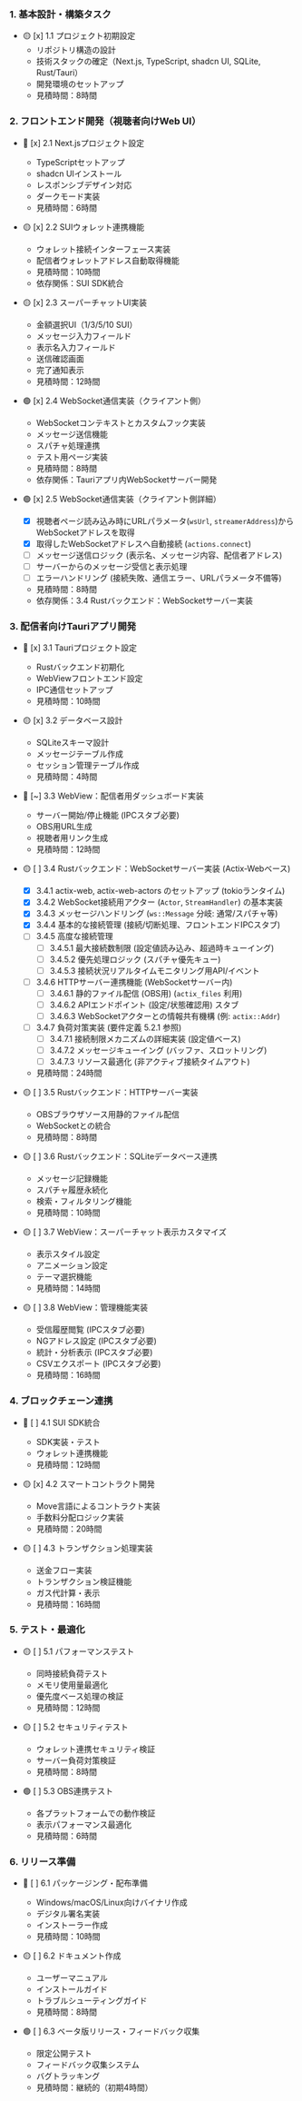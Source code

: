 ### 1. 基本設計・構築タスク

- 🟡 [x] 1.1 プロジェクト初期設定
  - リポジトリ構造の設計
  - 技術スタックの確定（Next.js, TypeScript, shadcn UI, SQLite, Rust/Tauri）
  - 開発環境のセットアップ
  - 見積時間：8時間

### 2. フロントエンド開発（視聴者向けWeb UI）

- 🔴 [x] 2.1 Next.jsプロジェクト設定
  - TypeScriptセットアップ
  - shadcn UIインストール
  - レスポンシブデザイン対応
  - ダークモード実装
  - 見積時間：6時間

- 🟡 [x] 2.2 SUIウォレット連携機能
  - ウォレット接続インターフェース実装
  - 配信者ウォレットアドレス自動取得機能
  - 見積時間：10時間
  - 依存関係：SUI SDK統合

- 🟡 [x] 2.3 スーパーチャットUI実装
  - 金額選択UI（1/3/5/10 SUI）
  - メッセージ入力フィールド
  - 表示名入力フィールド
  - 送信確認画面
  - 完了通知表示
  - 見積時間：12時間

- 🟢 [x] 2.4 WebSocket通信実装（クライアント側）
  - WebSocketコンテキストとカスタムフック実装
  - メッセージ送信機能
  - スパチャ処理連携
  - テスト用ページ実装
  - 見積時間：8時間
  - 依存関係：Tauriアプリ内WebSocketサーバー開発

- 🟢 [x] 2.5 WebSocket通信実装（クライアント側詳細）
  - [x] 視聴者ページ読み込み時にURLパラメータ(`wsUrl`, `streamerAddress`)からWebSocketアドレスを取得
  - [x] 取得したWebSocketアドレスへ自動接続 (`actions.connect`)
  - [ ] メッセージ送信ロジック (表示名、メッセージ内容、配信者アドレス)
  - [ ] サーバーからのメッセージ受信と表示処理
  - [ ] エラーハンドリング (接続失敗、通信エラー、URLパラメータ不備等)
  - 見積時間：8時間
  - 依存関係：3.4 Rustバックエンド：WebSocketサーバー実装

### 3. 配信者向けTauriアプリ開発

- 🔴 [x] 3.1 Tauriプロジェクト設定
  - Rustバックエンド初期化
  - WebViewフロントエンド設定
  - IPC通信セットアップ
  - 見積時間：10時間

- 🟡 [x] 3.2 データベース設計
  - SQLiteスキーマ設計
  - メッセージテーブル作成
  - セッション管理テーブル作成
  - 見積時間：4時間

- 🔴 [~] 3.3 WebView：配信者用ダッシュボード実装
  - サーバー開始/停止機能 (IPCスタブ必要)
  - OBS用URL生成
  - 視聴者用リンク生成
  - 見積時間：12時間

- 🟡 [ ] 3.4 Rustバックエンド：WebSocketサーバー実装 (Actix-Webベース)
  - [x] 3.4.1 actix-web, actix-web-actors のセットアップ (tokioランタイム)
  - [x] 3.4.2 WebSocket接続用アクター (`Actor`, `StreamHandler`) の基本実装
  - [x] 3.4.3 メッセージハンドリング (`ws::Message` 分岐: 通常/スパチャ等)
  - [x] 3.4.4 基本的な接続管理 (接続/切断処理、フロントエンドIPCスタブ)
  - [ ] 3.4.5 高度な接続管理
    - [ ] 3.4.5.1 最大接続数制限 (設定値読み込み、超過時キューイング)
    - [ ] 3.4.5.2 優先処理ロジック (スパチャ優先キュー)
    - [ ] 3.4.5.3 接続状況リアルタイムモニタリング用API/イベント
  - [ ] 3.4.6 HTTPサーバー連携機能 (WebSocketサーバー内)
    - [ ] 3.4.6.1 静的ファイル配信 (OBS用) (`actix_files` 利用)
    - [ ] 3.4.6.2 APIエンドポイント (設定/状態確認用) スタブ
    - [ ] 3.4.6.3 WebSocketアクターとの情報共有機構 (例: `actix::Addr`)
  - [ ] 3.4.7 負荷対策実装 (要件定義 5.2.1 参照)
    - [ ] 3.4.7.1 接続制限メカニズムの詳細実装 (設定値ベース)
    - [ ] 3.4.7.2 メッセージキューイング (バッファ、スロットリング)
    - [ ] 3.4.7.3 リソース最適化 (非アクティブ接続タイムアウト)
  - 見積時間：24時間

- 🟡 [ ] 3.5 Rustバックエンド：HTTPサーバー実装
  - OBSブラウザソース用静的ファイル配信
  - WebSocketとの統合
  - 見積時間：8時間

- 🟡 [ ] 3.6 Rustバックエンド：SQLiteデータベース連携
  - メッセージ記録機能
  - スパチャ履歴永続化
  - 検索・フィルタリング機能
  - 見積時間：10時間

- 🟡 [ ] 3.7 WebView：スーパーチャット表示カスタマイズ
  - 表示スタイル設定
  - アニメーション設定
  - テーマ選択機能
  - 見積時間：14時間

- 🟡 [ ] 3.8 WebView：管理機能実装
  - 受信履歴閲覧 (IPCスタブ必要)
  - NGアドレス設定 (IPCスタブ必要)
  - 統計・分析表示 (IPCスタブ必要)
  - CSVエクスポート (IPCスタブ必要)
  - 見積時間：16時間

### 4. ブロックチェーン連携

- 🔴 [ ] 4.1 SUI SDK統合
  - SDK実装・テスト
  - ウォレット連携機能
  - 見積時間：12時間

- 🟡 [x] 4.2 スマートコントラクト開発
  - Move言語によるコントラクト実装
  - 手数料分配ロジック実装
  - 見積時間：20時間

- 🟡 [ ] 4.3 トランザクション処理実装
  - 送金フロー実装
  - トランザクション検証機能
  - ガス代計算・表示
  - 見積時間：16時間

### 5. テスト・最適化

- 🟡 [ ] 5.1 パフォーマンステスト
  - 同時接続負荷テスト
  - メモリ使用量最適化
  - 優先度ベース処理の検証
  - 見積時間：12時間

- 🟡 [ ] 5.2 セキュリティテスト
  - ウォレット連携セキュリティ検証
  - サーバー負荷対策検証
  - 見積時間：8時間

- 🟢 [ ] 5.3 OBS連携テスト
  - 各プラットフォームでの動作検証
  - 表示パフォーマンス最適化
  - 見積時間：6時間

### 6. リリース準備

- 🔴 [ ] 6.1 パッケージング・配布準備
  - Windows/macOS/Linux向けバイナリ作成
  - デジタル署名実装
  - インストーラー作成
  - 見積時間：10時間

- 🟡 [ ] 6.2 ドキュメント作成
  - ユーザーマニュアル
  - インストールガイド
  - トラブルシューティングガイド
  - 見積時間：8時間

- 🟢 [ ] 6.3 ベータ版リリース・フィードバック収集
  - 限定公開テスト
  - フィードバック収集システム
  - バグトラッキング
  - 見積時間：継続的（初期4時間）
